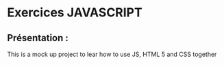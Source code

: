 # Exercices JAVASCRIPT
## Présentation :
This is a mock up project to lear how to use JS, HTML 5 and CSS together